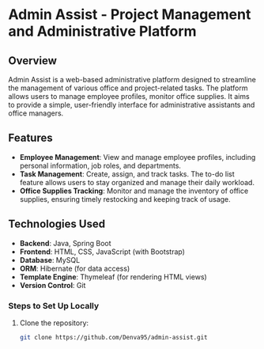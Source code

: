 # Admin Assist - Project Management and Administrative Platform

## Overview
Admin Assist is a web-based administrative platform designed to streamline the management of various office and project-related tasks. The platform allows users to manage employee profiles,  monitor office supplies. It aims to provide a simple, user-friendly interface for administrative assistants and office managers.

## Features
- **Employee Management**: View and manage employee profiles, including personal information, job roles, and departments.
- **Task Management**: Create, assign, and track tasks. The to-do list feature allows users to stay organized and manage their daily workload.
- **Office Supplies Tracking**: Monitor and manage the inventory of office supplies, ensuring timely restocking and keeping track of usage.

## Technologies Used
- **Backend**: Java, Spring Boot
- **Frontend**: HTML, CSS, JavaScript (with Bootstrap)
- **Database**: MySQL
- **ORM**: Hibernate (for data access)
- **Template Engine**: Thymeleaf (for rendering HTML views)
- **Version Control**: Git

### Steps to Set Up Locally
1. Clone the repository:
   ```bash
   git clone https://github.com/Denva95/admin-assist.git
